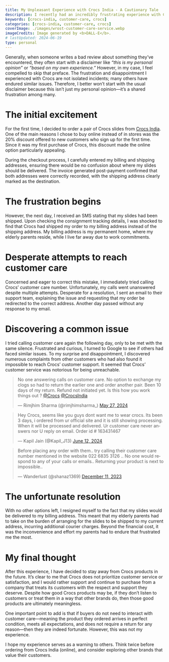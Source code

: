 ```yaml
---
title: My Unpleasant Experience with Crocs India - A Cautionary Tale
description: I recently had an incredibly frustrating experience with Crocs India, which I feel compelled to share as a cautionary tale for anyone considering making a purchase from their website.
keywords: [crocs-india, customer-care, crocs]
categories: [crocs-india, customer-care, crocs]
coverImage: ./images/wrost-customer-care-service.webp
imageCredits: Image generated by <b>DALL-E</b>.
# lastUpdated: 2024-06-19
type: personal
---
```


Generally, when someone writes a bad review about something they’ve encountered, they often start with a disclaimer like *“this is my personal opinion”* or *“based on my own experience.”* However, in my case, I feel compelled to skip that preface. The frustration and disappointment I experienced with Crocs are not isolated incidents; many others have endured similar issues. Therefore, I better won’t start with the usual disclaimer because this isn’t just my personal opinion—it’s a shared frustration among many.

# The initial excitement

For the first time, I decided to order a pair of Crocs slides from <a href="https://www.crocs.in/" target="_blank">Crocs India</a>. One of the main reasons I chose to buy online instead of in stores was the 20% discount offered to new customers who sign up for the first time. Since it was my first purchase of Crocs, this discount made the online option particularly appealing.

During the checkout process, I carefully entered my billing and shipping addresses, ensuring there would be no confusion about where my slides should be delivered. The invoice generated post-payment confirmed that both addresses were correctly recorded, with the shipping address clearly marked as the destination.

# The frustration begins

However, the next day, I received an SMS stating that my slides had been shipped. Upon checking the consignment tracking details, I was shocked to find that Crocs had shipped my order to my billing address instead of the shipping address. My billing address is my permanent home, where my elderly parents reside, while I live far away due to work commitments.

# Desperate attempts to reach customer care

Concerned and eager to correct this mistake, I immediately tried calling Crocs’ customer care number. Unfortunately, my calls went unanswered despite multiple attempts. Desperate for a resolution, I sent an email to their support team, explaining the issue and requesting that my order be redirected to the correct address. Another day passed without any response to my email.

# Discovering a common issue

I tried calling customer care again the following day, only to be met with the same silence. Frustrated and curious, I turned to Google to see if others had faced similar issues. To my surprise and disappointment, I discovered numerous complaints from other customers who had also found it impossible to reach Crocs’ customer support. It seemed that Crocs’ customer service was notorious for being unreachable.

<blockquote class="twitter-tweet"><p lang="en" dir="ltr">No one answering calls on customer care. No option to exchange my clogs so had to return the earlier one and order another pair. Been 10 days of my return. Refund not initiated yet. Is this how you work things out ? <a href="https://twitter.com/Crocs?ref_src=twsrc%5Etfw">@Crocs</a> <a href="https://twitter.com/CrocsIndia?ref_src=twsrc%5Etfw">@CrocsIndia</a></p>&mdash; Rimjhim Sharma (@rimjhimsharma_) <a href="https://twitter.com/rimjhimsharma_/status/1794973740083650830?ref_src=twsrc%5Etfw">May 27, 2024</a></blockquote>
<p class="spacer"></p>
<blockquote class="twitter-tweet"><p lang="en" dir="ltr">Hey Crocs, seems like you guys dont want me to wear crocs. Its been 3 days, i ordered from ur official site and it is still showing processing. When it will be processed and delivered. Ur customer care never answers nor U reply on email. Order id # 163431467</p>&mdash; Kapil Jain (@Kapil_J13) <a href="https://twitter.com/Kapil_J13/status/1800771557960331620?ref_src=twsrc%5Etfw">June 12, 2024</a></blockquote>
<p class="spacer"></p>
<blockquote class="twitter-tweet"><p lang="en" dir="ltr">Before placing any order with them.. try calling their customer care number mentioned in the website 022 6835 3126 .. No one would respond to any of your calls or emails.. Returning your product is next to impossible..</p>&mdash; Wanderlust (@shanaz1369) <a href="https://twitter.com/shanaz1369/status/1734094977762983951?ref_src=twsrc%5Etfw">December 11, 2023</a></blockquote>
<script async src="https://platform.twitter.com/widgets.js" charset="utf-8"></script>

# The unfortunate resolution

With no other options left, I resigned myself to the fact that my slides would be delivered to my billing address. This meant that my elderly parents had to take on the burden of arranging for the slides to be shipped to my current address, incurring additional courier charges. Beyond the financial cost, it was the inconvenience and effort my parents had to endure that frustrated me the most.

# My final thought

After this experience, I have decided to stay away from Crocs products in the future. It’s clear to me that Crocs does not prioritize customer service or satisfaction, and I would rather support and continue to purchase from a company that treats its customers with the respect and support they deserve. Despite how good Crocs products may be, if they don’t listen to customers or treat them in a way that other brands do, then those good products are ultimately meaningless.

One important point to add is that if buyers do not need to interact with customer care—meaning the product they ordered arrives in perfect condition, meets all expectations, and does not require a return for any reason—then they are indeed fortunate. However, this was not my experience.

I hope my experience serves as a warning to others. Think twice before ordering from Crocs India (online), and consider exploring other brands that value their customers.